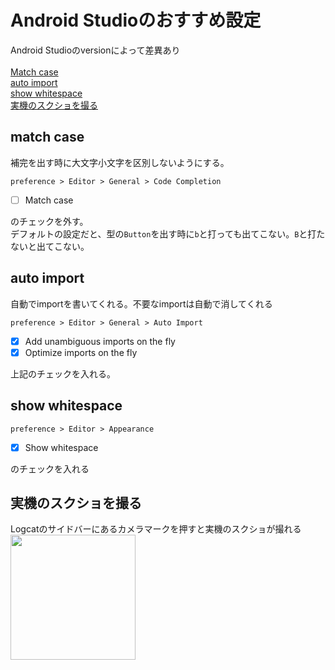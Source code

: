 # Android Studioのおすすめ設定
Android Studioのversionによって差異あり<br><br>
[Match case](#matchCase)<br>
[auto import](#autoImport)<br>
[show whitespace](#whitespace)<br>
[実機のスクショを撮る](#screenShot)<br>

## match case
<a name="matchCase"></a>
補完を出す時に大文字小文字を区別しないようにする。
```
preference > Editor > General > Code Completion
```
- [ ] Match case
 
のチェックを外す。<br>
デフォルトの設定だと、型の`Button`を出す時に`b`と打っても出てこない。`B`と打たないと出てこない。<br>

## auto import
<a name="autoImport"></a>
自動でimportを書いてくれる。不要なimportは自動で消してくれる
```
preference > Editor > General > Auto Import
```

- [x] Add unambiguous imports on the fly
- [x] Optimize imports on the fly<br>
 
上記のチェックを入れる。

## show whitespace
<a name="whitespace"></a>
```
preference > Editor > Appearance
```

- [x] Show whitespace

のチェックを入れる

## 実機のスクショを撮る
<a name="screenShot">
Logcatのサイドバーにあるカメラマークを押すと実機のスクショが撮れる<br>
<img width="200" src="https://i.gyazo.com/fe2b32ee9984164a6c1e80448a6137bc.png">
